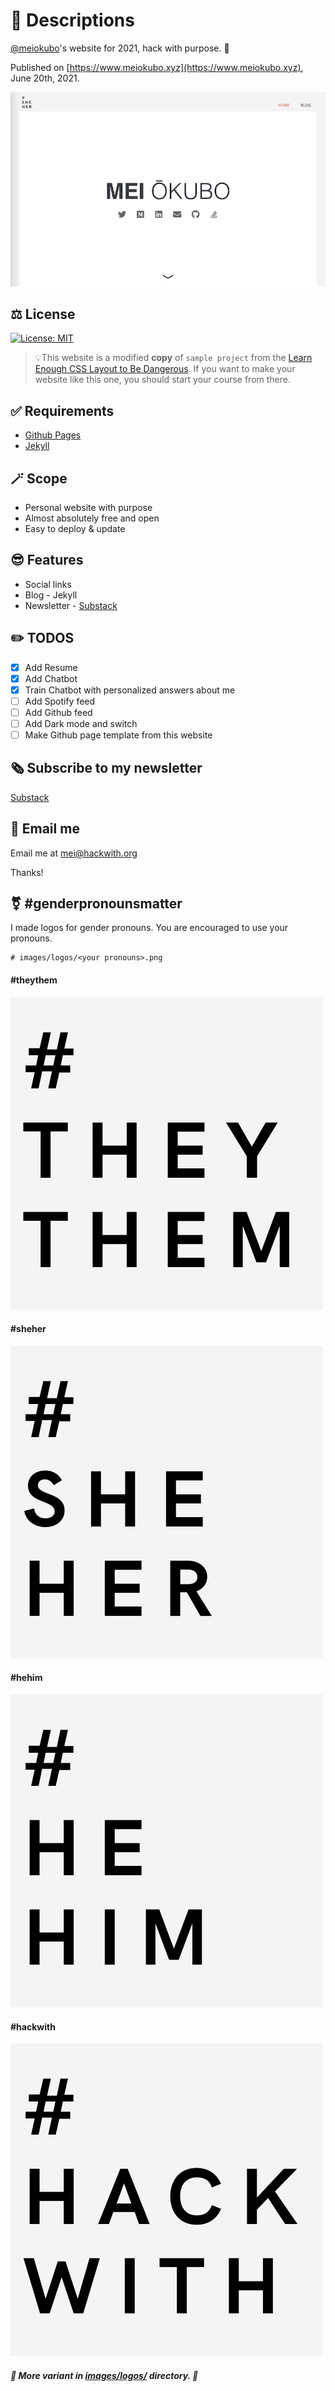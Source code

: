 # 📄 Descriptions

[@meiokubo](https://github.com/meiokubo)'s website for 2021, hack with purpose. 🌈

Published on [https://www.meiokubo.xyz](https://www.meiokubo.xyz), June 20th, 2021.

![Preview](images/screenshot-v-2.png "mei.hackwith.org")

## ⚖️ License

[![License: MIT](https://img.shields.io/badge/License-MIT-green.svg)](LICENSE.md)

> 💡This website is a modified **copy** of `sample project` from the [Learn Enough CSS Layout to Be Dangerous](https://www.learnenough.com/css-and-layout-tutorial/introduction). If you want to make your website like this one, you should start your course from there.

## ✅ Requirements

-   [Github Pages](https://pages.github.com/)
-   [Jekyll](https://jekyllrb.com/)

## 🪄 Scope

-   Personal website with purpose
-   Almost absolutely free and open
-   Easy to deploy & update

## 😎 Features

-   Social links
-   Blog - Jekyll
-   Newsletter - [Substack](https://hackbymandy24.substack.com)

## ✏️ TODOS

* [X] Add Resume
* [X] Add Chatbot
* [X] Train Chatbot with personalized answers about me
* [ ] Add Spotify feed
* [ ] Add Github feed
* [ ] Add Dark mode and switch
* [ ] Make Github page template from this website

## 🗞 Subscribe to my newsletter
[Substack](https://hackbymandy24.substack.com/)

## 💛 Email me

Email me at [mei@hackwith.org](mei@hackwith.org)

Thanks!

## ⚧ #genderpronounsmatter

I made logos for gender pronouns. You are encouraged to use your pronouns.

    # images/logos/<your pronouns>.png

#### #theythem

![Preview](images/logos/theythem-light.png "#theythem light")

#### #sheher

![Preview](images/logos/sheher-light.png "#sheher light")

#### #hehim

![Preview](images/logos/hehim-light.png "#hehim light")

#### #hackwith

![Preview](images/logos/hackwith-light.png "#hackwith light")

##### 🎨 More variant in [images/logos/](images/logs/) directory. 👀
